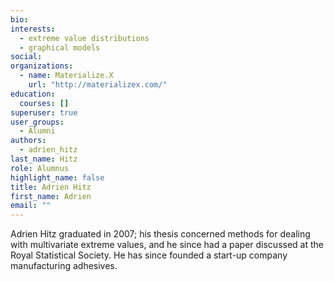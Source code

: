 ```yaml
---
bio: 
interests:
  - extreme value distributions
  - graphical models
social:
organizations:
  - name: Materialize.X
    url: "http://materializex.com/"
education:
  courses: []
superuser: true
user_groups:
  - Alumni
authors:
  - adrien_hitz
last_name: Hitz
role: Alumnus
highlight_name: false
title: Adrien Hitz
first_name: Adrien
email: ""
---
```

Adrien Hitz graduated in 2007; his thesis concerned methods for dealing with 
multivariate extreme values, and he since had a paper discussed at the Royal
Statistical Society.  He has since founded a start-up company manufacturing 
adhesives.
